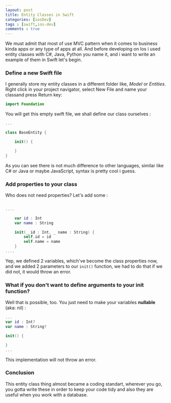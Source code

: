 ```yaml
---
layout: post
title: Entity Classes in Swift
categories: [iosDev]
tags : [swift,ios-dev]
comments : true
---
```


We must admit that most of use MVC pattern when it comes to business kinda apps or any type of apps at all. And before developing on Ios i used entity classes with C#, Java, Python you name it, and i want to write an example of them in Swift let's begin.

### Define a new Swift file

I generally store my entity classes in a different folder like, *Model* or *Entities*. Right click in your project navigator, select New File and name your classand press Return key:

```swift
import Foundation
```

You will get this empty swift file, we shall define our class ourselves : 

```swift
...

class BaseEntity {

    init() {

    }
}
```

As you can see there is not much difference to other languages, similar like C# or Java or maybe JavaScript, syntax is pretty cool i guess.

### Add properties to your class

Who does not need properties? Let's add some :

```swift

.... 

    var id : Int
    var name : String

    init(_ id : Int, _ name : String) {
        self.id = id
        self.name = name
    }
....
```

Yep, we defined 2 variables, which've become the class properties now, and we added 2 parameters to our `init()` function, we had to do that if we did not, it would throw an error.

### What if you don't want to define arguments to your init function?

Well that is possible, too. You just need to make your variables **nullable** (aka: nil) :

```swift
...
var id : Int?
var name : String?

init() {

}
...
```

This implementation will not throw an error. 

### Conclusion

This entity class thing almost became a coding standart, wherever you go, you gotta write these in order to keep your code tidy and also they are useful when you work with a database. 